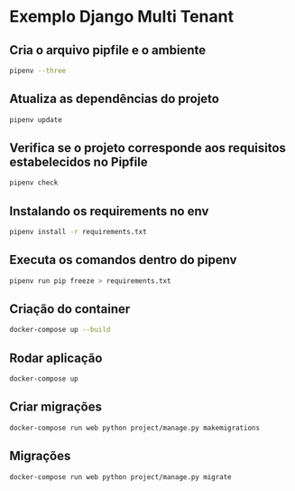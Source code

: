 # Exemplo Django Multi Tenant

## Cria o arquivo pipfile e o ambiente
    
``` bash
pipenv --three
```

## Atualiza as dependências do projeto
    
``` bash
pipenv update
```

## Verifica se o projeto corresponde aos requisitos estabelecidos no Pipfile
        
``` bash
pipenv check
```

## Instalando os requirements no env

``` bash
pipenv install -r requirements.txt
```

## Executa os comandos dentro do pipenv
    
``` bash
pipenv run pip freeze > requirements.txt
```

## Criação do container
    
``` bash
docker-compose up --build
```

## Rodar aplicação
    
``` bash
docker-compose up
```

## Criar migrações
    
``` bash
docker-compose run web python project/manage.py makemigrations
```

## Migrações

``` bash
docker-compose run web python project/manage.py migrate
```